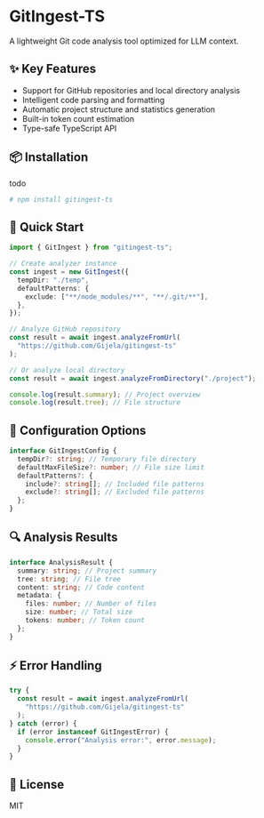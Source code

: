 # GitIngest-TS

A lightweight Git code analysis tool optimized for LLM context.

## ✨ Key Features

- Support for GitHub repositories and local directory analysis
- Intelligent code parsing and formatting
- Automatic project structure and statistics generation
- Built-in token count estimation
- Type-safe TypeScript API

## 📦 Installation

todo

```bash
# npm install gitingest-ts
```

## 🚀 Quick Start

```typescript
import { GitIngest } from "gitingest-ts";

// Create analyzer instance
const ingest = new GitIngest({
  tempDir: "./temp",
  defaultPatterns: {
    exclude: ["**/node_modules/**", "**/.git/**"],
  },
});

// Analyze GitHub repository
const result = await ingest.analyzeFromUrl(
  "https://github.com/Gijela/gitingest-ts"
);

// Or analyze local directory
const result = await ingest.analyzeFromDirectory("./project");

console.log(result.summary); // Project overview
console.log(result.tree); // File structure
```

## 📖 Configuration Options

```typescript
interface GitIngestConfig {
  tempDir?: string; // Temporary file directory
  defaultMaxFileSize?: number; // File size limit
  defaultPatterns?: {
    include?: string[]; // Included file patterns
    exclude?: string[]; // Excluded file patterns
  };
}
```

## 🔍 Analysis Results

```typescript
interface AnalysisResult {
  summary: string; // Project summary
  tree: string; // File tree
  content: string; // Code content
  metadata: {
    files: number; // Number of files
    size: number; // Total size
    tokens: number; // Token count
  };
}
```

## ⚡️ Error Handling

```typescript
try {
  const result = await ingest.analyzeFromUrl(
    "https://github.com/Gijela/gitingest-ts"
  );
} catch (error) {
  if (error instanceof GitIngestError) {
    console.error("Analysis error:", error.message);
  }
}
```

## 📄 License

MIT
